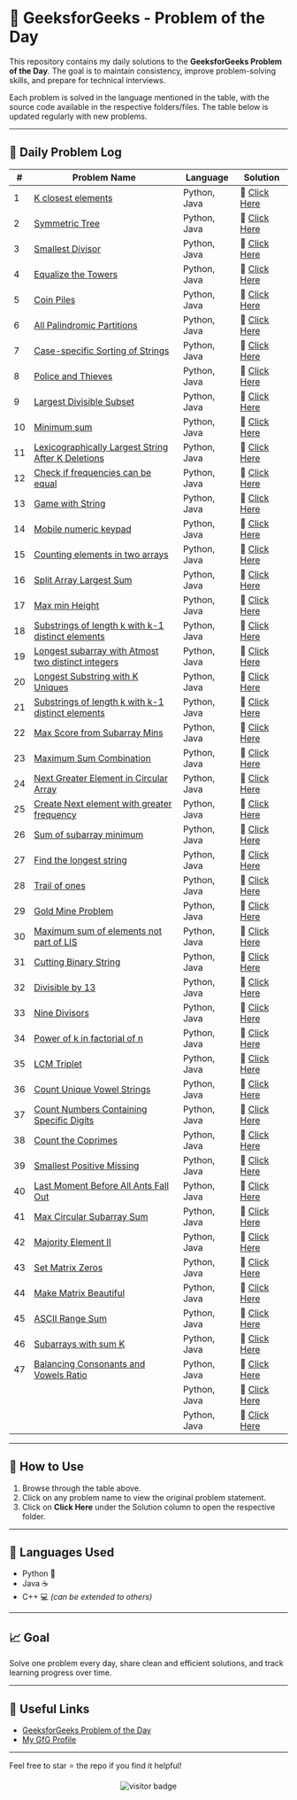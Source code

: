# 🧠 GeeksforGeeks - Problem of the Day

This repository contains my daily solutions to the **GeeksforGeeks Problem of the Day**. The goal is to maintain consistency, improve problem-solving skills, and prepare for technical interviews.

Each problem is solved in the language mentioned in the table, with the source code available in the respective folders/files. The table below is updated regularly with new problems.

---

## 📅 Daily Problem Log

| #  | Problem Name | Language       | Solution        |
|----|--------------|----------------|-----------------|
| 1  | [K closest elements]() | Python, Java | 📂 [Click Here](./K_closest_elements) |
| 2  | [Symmetric Tree](https://www.geeksforgeeks.org/problems/symmetric-tree/1) | Python, Java | 📂 [Click Here](https://github.com/Vaibhav-12521/Problem-of-the-day-geeksforgeeks-/blob/main/Symmetric%20Tree.md) |
| 3  | [Smallest Divisor](https://www.geeksforgeeks.org/problems/smallest-divisor/1) | Python, Java | 📂 [Click Here](https://github.com/Vaibhav-12521/Problem-of-the-day-geeksforgeeks-/blob/main/Smallest%20Divisor.md) |
| 4  | [Equalize the Towers](https://www.geeksforgeeks.org/problems/equalize-the-towers2804/1) | Python, Java | 📂 [Click Here](https://github.com/Vaibhav-12521/Problem-of-the-day-geeksforgeeks-/blob/main/Equalize%20the%20Towers.md) |
| 5  | [Coin Piles](https://www.geeksforgeeks.org/problems/coin-piles5152/1) | Python, Java | 📂 [Click Here](https://github.com/Vaibhav-12521/Problem-of-the-day-geeksforgeeks-/blob/main/Coin%20Piles.md) |
| 6  | [All Palindromic Partitions](https://www.geeksforgeeks.org/problems/find-all-possible-palindromic-partitions-of-a-string/1) | Python, Java | 📂 [Click Here](https://github.com/Vaibhav-12521/Problem-of-the-day-geeksforgeeks-/blob/main/All%20Palindromic%20Partitions.md) |
| 7  | [Case-specific Sorting of Strings](https://www.geeksforgeeks.org/problems/case-specific-sorting-of-strings4845/1) | Python, Java | 📂 [Click Here](https://github.com/Vaibhav-12521/Problem-of-the-day-geeksforgeeks-/blob/main/Case-specific%20Sorting%20of%20Strings.md) |
| 8  | [Police and Thieves](https://www.geeksforgeeks.org/problems/police-and-thieves--141631/1) | Python, Java | 📂 [Click Here](https://github.com/Vaibhav-12521/Problem-of-the-day-geeksforgeeks-/blob/main/Police%20and%20Thieves.md) |
| 9  | [Largest Divisible Subset](https://www.geeksforgeeks.org/problems/largest-divisible-subset--170643/1) | Python, Java | 📂 [Click Here](https://github.com/Vaibhav-12521/Problem-of-the-day-geeksforgeeks-/blob/main/Largest%20Divisible%20Subset.md) |
| 10  | [Minimum sum](https://www.geeksforgeeks.org/problems/minimum-sum4058/1) | Python, Java | 📂 [Click Here](https://github.com/Vaibhav-12521/Problem-of-the-day-geeksforgeeks-/blob/main/Minimum%20sum.md) |
| 11  | [Lexicographically Largest String After K Deletions](https://www.geeksforgeeks.org/problems/lexicographically-largest-string-after-deleting-k-characters/1) | Python, Java | 📂 [Click Here](https://github.com/Vaibhav-12521/Problem-of-the-day-geeksforgeeks-/blob/main/Lexicographically%20Largest%20String%20After%20K%20Deletions.md) |
| 12  | [Check if frequencies can be equal](https://www.geeksforgeeks.org/problems/check-frequencies4211/1) | Python, Java | 📂 [Click Here](https://github.com/Vaibhav-12521/Problem-of-the-day-geeksforgeeks-/blob/main/Check%20if%20frequencies%20can%20be%20equal.md) |
| 13  | [Game with String](https://www.geeksforgeeks.org/problems/game-with-string4100/1) | Python, Java | 📂 [Click Here](https://github.com/Vaibhav-12521/Problem-of-the-day-geeksforgeeks-/blob/main/Game%20with%20String.md) |
| 14  | [Mobile numeric keypad](https://www.geeksforgeeks.org/problems/mobile-numeric-keypad5456/1) | Python, Java | 📂 [Click Here](https://github.com/Vaibhav-12521/Problem-of-the-day-geeksforgeeks-/blob/main/Mobile%20numeric%20keypad.md) |
| 15  | [Counting elements in two arrays](https://www.geeksforgeeks.org/problems/counting-elements-in-two-arrays/1) | Python, Java | 📂 [Click Here](https://github.com/Vaibhav-12521/Problem-of-the-day-geeksforgeeks-/blob/main/Counting%20elements%20in%20two%20arrays.md) |
| 16  | [Split Array Largest Sum](https://www.geeksforgeeks.org/problems/split-array-largest-sum--141634/1) | Python, Java | 📂 [Click Here](https://github.com/Vaibhav-12521/Problem-of-the-day-geeksforgeeks-/blob/main/Split%20Array%20Largest%20Sum.md) |
| 17  | [Max min Height](https://www.geeksforgeeks.org/problems/max-min-height--170647/1) | Python, Java | 📂 [Click Here](https://github.com/Vaibhav-12521/Problem-of-the-day-geeksforgeeks-/blob/main/Max%20min%20Height.md) |
| 18  | [Substrings of length k with k-1 distinct elements](https://www.geeksforgeeks.org/problems/substrings-of-length-k-with-k-1-distinct-elements/1) | Python, Java | 📂 [Click Here](https://github.com/Vaibhav-12521/Problem-of-the-day-geeksforgeeks-/blob/main/Substrings%20of%20length%20k%20with%20k-1%20distinct%20elements.md) |
| 19  | [Longest subarray with Atmost two distinct integers](https://www.geeksforgeeks.org/problems/fruit-into-baskets-1663137462/1) | Python, Java | 📂 [Click Here](https://github.com/Vaibhav-12521/Problem-of-the-day-geeksforgeeks-/blob/main/Longest%20subarray%20with%20Atmost%20two%20distinct%20integers.md) |
| 20  | [Longest Substring with K Uniques](https://www.geeksforgeeks.org/problems/longest-k-unique-characters-substring0853/1) | Python, Java | 📂 [Click Here](https://github.com/Vaibhav-12521/Problem-of-the-day-geeksforgeeks-/blob/main/Longest%20Substring%20with%20K%20Uniques.md) |
| 21  | [Substrings of length k with k-1 distinct elements](https://www.geeksforgeeks.org/problems/subarrays-with-at-most-k-distinct-integers/1) | Python, Java | 📂 [Click Here](https://github.com/Vaibhav-12521/Problem-of-the-day-geeksforgeeks-/blob/main/Subarrays%20With%20At%20Most%20K%20Distinct%20Integers.md) |
| 22  | [Max Score from Subarray Mins](https://www.geeksforgeeks.org/problems/max-sum-in-sub-arrays0824/1) | Python, Java | 📂 [Click Here](https://github.com/Vaibhav-12521/Problem-of-the-day-geeksforgeeks-/blob/main/Max%20Score%20from%20Subarray%20Mins.md) |
| 23  | [Maximum Sum Combination](https://www.geeksforgeeks.org/problems/maximum-sum-combination/1) | Python, Java | 📂 [Click Here](https://github.com/Vaibhav-12521/Problem-of-the-day-geeksforgeeks-/blob/main/Maximum%20Sum%20Combination.md) |
| 24  | [Next Greater Element in Circular Array](https://www.geeksforgeeks.org/problems/next-greater-element/1) | Python, Java | 📂 [Click Here](https://github.com/Vaibhav-12521/Problem-of-the-day-geeksforgeeks-/blob/main/Next%20Greater%20Element%20in%20Circular%20Array.md) |
| 25  | [Create Next element with greater frequency](https://www.geeksforgeeks.org/problems/next-element-with-greater-frequency--170637/1) | Python, Java | 📂 [Click Here](https://github.com/Vaibhav-12521/Problem-of-the-day-geeksforgeeks-/blob/main/Next%20element%20with%20greater%20frequency.md) |
| 26  | [Sum of subarray minimum](https://www.geeksforgeeks.org/problems/sum-of-subarray-minimum/1) | Python, Java | 📂 [Click Here](https://github.com/Vaibhav-12521/Problem-of-the-day-geeksforgeeks-/blob/main/Sum%20of%20subarray%20minimum.md) |
| 27  | [Find the longest string](https://www.geeksforgeeks.org/problems/find-the-longest-string--170645/1) | Python, Java | 📂 [Click Here](https://github.com/Vaibhav-12521/Problem-of-the-day-geeksforgeeks-/blob/main/Find%20the%20longest%20string.md) |
| 28  | [Trail of ones](https://www.geeksforgeeks.org/problems/trail-of-ones3242/1) | Python, Java | 📂 [Click Here](https://github.com/Vaibhav-12521/Problem-of-the-day-geeksforgeeks-/blob/main/Trail%20of%20ones.md) |
| 29  | [Gold Mine Problem](https://www.geeksforgeeks.org/problems/gold-mine-problem2608/1) | Python, Java | 📂 [Click Here](https://github.com/Vaibhav-12521/Problem-of-the-day-geeksforgeeks-/blob/main/Gold%20Mine%20Problem.md) |
| 30  | [Maximum sum of elements not part of LIS](https://www.geeksforgeeks.org/problems/maximum-sum-of-elements-not-part-of-lis/1) | Python, Java | 📂 [Click Here](https://github.com/Vaibhav-12521/Problem-of-the-day-geeksforgeeks-/blob/main/Maximum%20sum%20of%20elements%20not%20part%20of%20LIS.md) |
| 31  | [Cutting Binary String](https://www.geeksforgeeks.org/problems/cutting-binary-string1342/1) | Python, Java | 📂 [Click Here](https://github.com/Vaibhav-12521/Problem-of-the-day-geeksforgeeks-/blob/main/Cutting%20Binary%20String.md) |
| 32  | [Divisible by 13](https://www.geeksforgeeks.org/problems/divisible-by-13/1) | Python, Java | 📂 [Click Here](https://github.com/Vaibhav-12521/Problem-of-the-day-geeksforgeeks-/blob/main/Divisible%20by%2013.md) |
| 33  | [Nine Divisors](https://www.geeksforgeeks.org/problems/nine-divisors3751/1) | Python, Java | 📂 [Click Here](https://github.com/Vaibhav-12521/Problem-of-the-day-geeksforgeeks-/blob/main/Nine%20Divisors.md) |
| 34  | [Power of k in factorial of n](https://www.geeksforgeeks.org/problems/power-of-k-in-n-where-k-may-be-non-prime4206/1) | Python, Java | 📂 [Click Here](https://github.com/Vaibhav-12521/Problem-of-the-day-geeksforgeeks-/blob/main/Power%20of%20k%20in%20factorial%20of%20n.md) |
| 35  | [LCM Triplet](https://www.geeksforgeeks.org/problems/lcm-triplet1501/1) | Python, Java | 📂 [Click Here](https://github.com/Vaibhav-12521/Problem-of-the-day-geeksforgeeks-/blob/main/LCM%20Triplet.md) |
| 36  | [Count Unique Vowel Strings](https://www.geeksforgeeks.org/problems/count-unique-vowel-strings/1) | Python, Java | 📂 [Click Here](https://github.com/Vaibhav-12521/Problem-of-the-day-geeksforgeeks-/blob/main/Count%20Unique%20Vowel%20Strings.md) |
| 37  | [Count Numbers Containing Specific Digits](https://www.geeksforgeeks.org/problems/count-numbers-containing-specific-digits/1) | Python, Java | 📂 [Click Here](https://github.com/Vaibhav-12521/Problem-of-the-day-geeksforgeeks-/blob/main/Count%20Numbers%20Containing%20Specific%20Digits.md) |
| 38  | [Count the Coprimes](https://www.geeksforgeeks.org/problems/count-the-coprimes/1) | Python, Java | 📂 [Click Here](https://github.com/Vaibhav-12521/Problem-of-the-day-geeksforgeeks-/blob/main/Count%20the%20Coprimes.md) |
| 39  | [Smallest Positive Missing](https://www.geeksforgeeks.org/problems/smallest-positive-missing-number-1587115621/1) | Python, Java | 📂 [Click Here](https://github.com/Vaibhav-12521/Problem-of-the-day-geeksforgeeks-/blob/main/Smallest%20Positive%20Missing.md) |
| 40  | [Last Moment Before All Ants Fall Out](https://www.geeksforgeeks.org/problems/last-moment-before-all-ants-fall-out-of-a-plank/1) | Python, Java | 📂 [Click Here](https://github.com/Vaibhav-12521/Problem-of-the-day-geeksforgeeks-/blob/main/Last%20Moment%20Before%20All%20Ants%20Fall%20Out.md) |
| 41  | [Max Circular Subarray Sum](https://www.geeksforgeeks.org/problems/max-circular-subarray-sum-1587115620/1) | Python, Java | 📂 [Click Here](https://github.com/Vaibhav-12521/Problem-of-the-day-geeksforgeeks-/blob/main/Max%20Circular%20Subarray%20Sum.md) |
| 42  | [Majority Element II](https://www.geeksforgeeks.org/problems/majority-vote/1) | Python, Java | 📂 [Click Here](https://github.com/Vaibhav-12521/Problem-of-the-day-geeksforgeeks-/blob/main/Majority%20Element%20II.md) |
| 43  | [Set Matrix Zeros](https://www.geeksforgeeks.org/problems/set-matrix-zeroes/1) | Python, Java | 📂 [Click Here](https://github.com/Vaibhav-12521/Problem-of-the-day-geeksforgeeks-/blob/main/Set%20Matrix%20Zeros.md) |
| 44  | [Make Matrix Beautiful](https://www.geeksforgeeks.org/problems/make-matrix-beautiful-1587115620/1) | Python, Java | 📂 [Click Here](https://github.com/Vaibhav-12521/Problem-of-the-day-geeksforgeeks-/blob/main/Make%20Matrix%20Beautiful.md) |
| 45  | [ASCII Range Sum](https://www.geeksforgeeks.org/problems/ascii-range-sum/1) | Python, Java | 📂 [Click Here](https://github.com/Vaibhav-12521/Problem-of-the-day-geeksforgeeks-/blob/main/ASCII%20Range%20Sum.md) |
| 46  | [Subarrays with sum K](https://www.geeksforgeeks.org/problems/subarrays-with-sum-k/1) | Python, Java | 📂 [Click Here](https://github.com/Vaibhav-12521/Problem-of-the-day-geeksforgeeks-/blob/main/Subarrays%20with%20sum%20K.md) |
| 47  | [Balancing Consonants and Vowels Ratio](https://www.geeksforgeeks.org/problems/balancing-consonants-and-vowels-ratio/1) | Python, Java | 📂 [Click Here](https://github.com/Vaibhav-12521/Problem-of-the-day-geeksforgeeks-/blob/main/Balancing%20Consonants%20and%20Vowels%20Ratio.md) |
|   | []() | Python, Java | 📂 [Click Here]() |
|   | []() | Python, Java | 📂 [Click Here]() |


---

## 📌 How to Use

1. Browse through the table above.
2. Click on any problem name to view the original problem statement.
3. Click on **Click Here** under the Solution column to open the respective folder.

---

## 🚀 Languages Used

- Python 🐍
- Java ☕
- C++ 💻 *(can be extended to others)*

---

## 📈 Goal

Solve one problem every day, share clean and efficient solutions, and track learning progress over time.

---

## 🔗 Useful Links

- [GeeksforGeeks Problem of the Day](https://practice.geeksforgeeks.org/problem-of-the-day)
- [My GfG Profile](https://www.geeksforgeeks.org/user/vaibhavsingh12521/)

---

Feel free to star ⭐ the repo if you find it helpful!

<p align="center">
  <img src="https://visitor-badge.laobi.icu/badge?page_id=second-largest-problem" alt="visitor badge"/>

</p>
